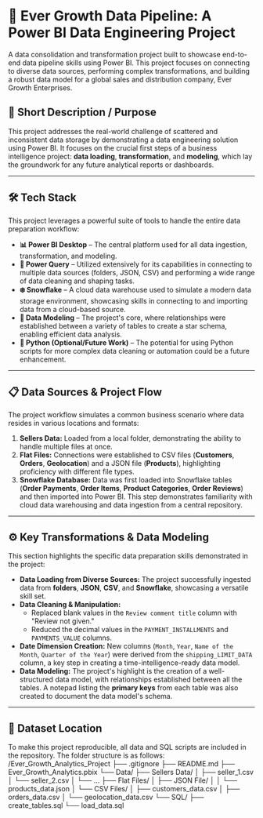 # 📂 Ever Growth Data Pipeline: A Power BI Data Engineering Project

A data consolidation and transformation project built to showcase end-to-end data pipeline skills using Power BI. This project focuses on connecting to diverse data sources, performing complex transformations, and building a robust data model for a global sales and distribution company, Ever Growth Enterprises.

## 📜 Short Description / Purpose

This project addresses the real-world challenge of scattered and inconsistent data storage by demonstrating a data engineering solution using Power BI. It focuses on the crucial first steps of a business intelligence project: **data loading**, **transformation**, and **modeling**, which lay the groundwork for any future analytical reports or dashboards.

---

## 🛠️ Tech Stack

This project leverages a powerful suite of tools to handle the entire data preparation workflow:

* **📊 Power BI Desktop** – The central platform used for all data ingestion, transformation, and modeling.
* **📂 Power Query** – Utilized extensively for its capabilities in connecting to multiple data sources (folders, JSON, CSV) and performing a wide range of data cleaning and shaping tasks.
* **❄️ Snowflake** – A cloud data warehouse used to simulate a modern data storage environment, showcasing skills in connecting to and importing data from a cloud-based source.
* **📝 Data Modeling** – The project's core, where relationships were established between a variety of tables to create a star schema, enabling efficient data analysis.
* **🐍 Python (Optional/Future Work)** – The potential for using Python scripts for more complex data cleaning or automation could be a future enhancement.

---

## 📋 Data Sources & Project Flow

The project workflow simulates a common business scenario where data resides in various locations and formats:

1.  **Sellers Data:** Loaded from a local folder, demonstrating the ability to handle multiple files at once.
2.  **Flat Files:** Connections were established to CSV files (**Customers**, **Orders**, **Geolocation**) and a JSON file (**Products**), highlighting proficiency with different file types.
3.  **Snowflake Database:** Data was first loaded into Snowflake tables (**Order Payments**, **Order Items**, **Product Categories**, **Order Reviews**) and then imported into Power BI. This step demonstrates familiarity with cloud data warehousing and data ingestion from a central repository.

---

## ⚙️ Key Transformations & Data Modeling

This section highlights the specific data preparation skills demonstrated in the project:

* **Data Loading from Diverse Sources:** The project successfully ingested data from **folders**, **JSON**, **CSV**, and **Snowflake**, showcasing a versatile skill set.
* **Data Cleaning & Manipulation:**
    * Replaced blank values in the `Review comment title` column with "Review not given."
    * Reduced the decimal values in the `PAYMENT_INSTALLMENTS` and `PAYMENTS_VALUE` columns.
* **Date Dimension Creation:** New columns (`Month`, `Year`, `Name of the Month`, `Quarter of the Year`) were derived from the `shipping_LIMIT_DATA` column, a key step in creating a time-intelligence-ready data model.
* **Data Modeling:** The project's highlight is the creation of a well-structured data model, with relationships established between all the tables. A notepad listing the **primary keys** from each table was also created to document the data model's schema.

---

## 📁 Dataset Location

To make this project reproducible, all data and SQL scripts are included in the repository. The folder structure is as follows:
/Ever_Growth_Analytics_Project
├── .gitignore
├── README.md
├── Ever_Growth_Analytics.pbix
└── Data/
├── Sellers Data/
│   ├── seller_1.csv
│   └── seller_2.csv
│   └── ...
├── Flat Files/
│   ├── JSON File/
│   │   └── products_data.json
│   └── CSV Files/
│       ├── customers_data.csv
│       ├── orders_data.csv
│       └── geolocation_data.csv
└── SQL/
├── create_tables.sql
└── load_data.sql
